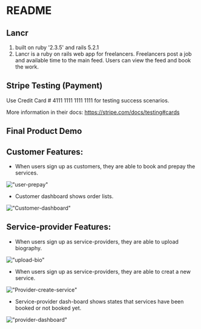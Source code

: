# README

## Lancr
1. built on ruby '2.3.5' and rails  5.2.1
2. Lancr is a ruby on rails web app for freelancers. Freelancers post a job and available time to the main feed. Users can view the feed and book the work.

## Stripe Testing (Payment)

Use Credit Card # 4111 1111 1111 1111 for testing success scenarios.

More information in their docs: <https://stripe.com/docs/testing#cards>


## Final Product Demo

## Customer Features:

* When users sign up as customers, they are able to book and prepay the services.

!["user-prepay"](https://github.com/neenus/Lancr/blob/master/doc/User-prepay.gif)

* Customer dashboard shows order lists.

!["Customer-dashboard"](https://github.com/neenus/Lancr/blob/master/doc/customer-dashboard.gif)

## Service-provider Features:

* When users sign up as service-providers, they are able to upload biography.

!["upload-bio"](https://github.com/neenus/Lancr/blob/master/doc/upload-bio.gif)

* When users sign up as service-providers, they are able to creat a new service.

!["Provider-create-service"](https://github.com/neenus/Lancr/blob/master/doc/Provider-create-service.gif)

* Service-provider dash-board shows states that services have been booked or not booked yet.

!["provider-dashboard"](https://github.com/neenus/Lancr/blob/master/doc/provider-dashboard.gif)
